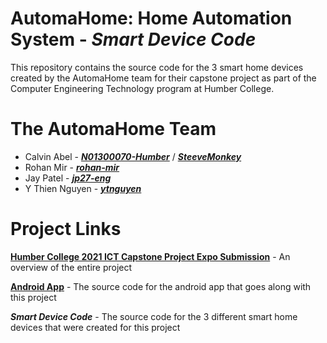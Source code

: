 # AutomaHome: Home Automation System - *Smart Device Code*

This repository contains the source code for the 3 smart home devices created by the AutomaHome team for their capstone project as part of the Computer Engineering Technology program at Humber College.


# The AutomaHome Team

- Calvin Abel - ***[N01300070-Humber](https://github.com/N01300070-Humber)*** / ***[SteeveMonkey](https://github.com/SteeveMonkey)***
- Rohan Mir - ***[rohan-mir](https://github.com/rohan-mir)***
- Jay Patel - ***[jp27-eng](https://github.com/jp27-eng)***
- Y Thien Nguyen - ***[ytnguyen](https://github.com/ytnguyen)***


# Project Links

**[Humber College 2021 ICT Capstone Project Expo Submission](https://appliedtechnology.humber.ca/shows/past-shows/ict-capstone-projects-2021/thesis-projects/automahome-home-automation-system.html)** - An overview of the entire project

**[Android App](https://github.com/N01300070-Humber/AutomaHome)** - The source code for the android app that goes along with this project

***Smart Device Code*** - The source code for the 3 different smart home devices that were created for this project
